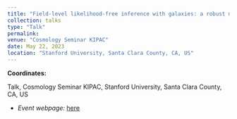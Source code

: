 ```yaml
---
title: "Field-level likelihood-free inference with galaxies: a robust model"
collection: talks
type: "Talk"
permalink:
venue: "Cosmology Seminar KIPAC"
date: May 22, 2023
location: "Stanford University, Santa Clara County, CA, US"
---
```


**Coordinates:**

Talk, Cosmology Seminar KIPAC, Stanford University, Santa Clara County, CA, US

* _Event webpage:_ [here](https://kipac.stanford.edu/events/field-level-likelihood-free-inference-galaxies-robust-model)
